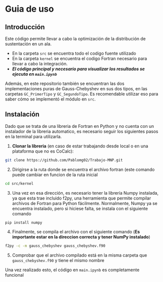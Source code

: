 # Guia de uso
## Introducción
Este código permite llevar a cabo la optimización de la distribución de sustentación en un ala.
- En la carpeta `src` se encuentra todo el codigo fuente utilizado
- En la carpeta `kernel` se encuentra el codigo Fortran necesario para llevar a cabo la integración.
- ***El código principal y necesario para visualizar los resultados se ejecuta en `main.ipynb`***

Además, en este repositorio también se encuentran las dos implementaciones puras de Gauss-Chebyshev en sus dos tipos, en las carpetas
`GC_PrimerTipo` y `GC_SegundoTipo`. Es recomendable utilizar eso para saber cómo se implementó el módulo en `src`.

## Instalación
Dado que se trata de una libreria de Fortran en Python y no cuenta con un instalador de la libreria automatico, es necesario
seguir los siguientes pasos en la terminal para utilizarla.

1. **Clonar la libreria** (en caso de estar trabajando desde local o en una plataforma que no es CoCalc):
```bash
git clone https://github.com/Pablomg02/Trabajo-MNP.git
```

2. Dirigirse a la ruta donde se encuentra el archivo fortran (este comando puede cambiar en funcion de la ruta inicial
```bash
cd src/kernel
```

3. Una vez en esa dirección, es necesario tener la librería Numpy instalada, ya que esta trae incluido f2py, una herramienta
que permite compilar archivos de Fortran para Python fácilmente. Normalmente, Numpy ya se encuentra instalado, pero si hiciese
falta, se instala con el siguiente comando
```bash
pip install numpy
```

4. Finalmente, se compila el archivo con el siguiente comando (**Es importante estar en la direccion correcta y tener NumPy instalado**)
```bash
f2py -c -m gauss_chebyshev gauss_chebyshev.f90
```

5. Comprobar que el archivo compilado está en la misma carpeta que `gauss_chebyshev.f90` y tiene el mismo nombre

Una vez realizado esto, el código en `main.ipynb` es completamente funcional
